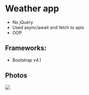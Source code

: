 # Weather app

- No jQuery
- Used async/await and fetch to apis
- OOP

## Frameworks:
- Bootstrap v4.1

## Photos
![](https://github.com/ahmedali5696/MyProjects/blob/master/JS%20-%20Weather%20App/weather.png)

